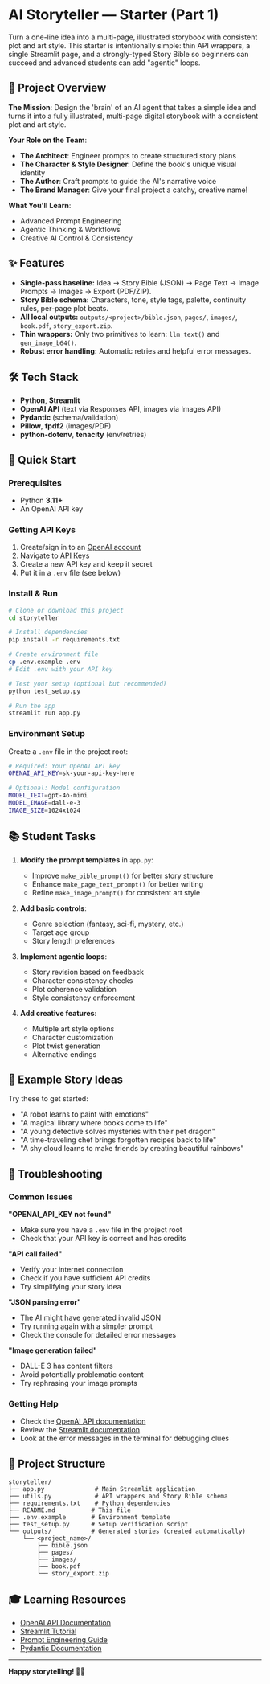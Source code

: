 # AI Storyteller — Starter (Part 1)

Turn a one-line idea into a multi-page, illustrated storybook with consistent plot and art style. This starter is intentionally simple: thin API wrappers, a single Streamlit page, and a strongly-typed Story Bible so beginners can succeed and advanced students can add "agentic" loops.

## 🎯 Project Overview

**The Mission**: Design the 'brain' of an AI agent that takes a simple idea and turns it into a fully illustrated, multi-page digital storybook with a consistent plot and art style.

**Your Role on the Team**:
- **The Architect**: Engineer prompts to create structured story plans
- **The Character & Style Designer**: Define the book's unique visual identity  
- **The Author**: Craft prompts to guide the AI's narrative voice
- **The Brand Manager**: Give your final project a catchy, creative name!

**What You'll Learn**:
- Advanced Prompt Engineering
- Agentic Thinking & Workflows
- Creative AI Control & Consistency

## ✨ Features
- **Single-pass baseline:** Idea → Story Bible (JSON) → Page Text → Image Prompts → Images → Export (PDF/ZIP).
- **Story Bible schema:** Characters, tone, style tags, palette, continuity rules, per-page plot beats.
- **All local outputs:** `outputs/<project>/bible.json`, `pages/`, `images/`, `book.pdf`, `story_export.zip`.
- **Thin wrappers:** Only two primitives to learn: `llm_text()` and `gen_image_b64()`.
- **Robust error handling:** Automatic retries and helpful error messages.

## 🛠️ Tech Stack
- **Python**, **Streamlit**
- **OpenAI API** (text via Responses API, images via Images API)
- **Pydantic** (schema/validation)
- **Pillow**, **fpdf2** (images/PDF)
- **python-dotenv**, **tenacity** (env/retries)

## 🚀 Quick Start

### Prerequisites
- Python **3.11+**
- An OpenAI API key

### Getting API Keys
1. Create/sign in to an [OpenAI account](https://platform.openai.com/)
2. Navigate to [API Keys](https://platform.openai.com/api-keys)
3. Create a new API key and keep it secret
4. Put it in a `.env` file (see below)

### Install & Run
```bash
# Clone or download this project
cd storyteller

# Install dependencies
pip install -r requirements.txt

# Create environment file
cp .env.example .env
# Edit .env with your API key

# Test your setup (optional but recommended)
python test_setup.py

# Run the app
streamlit run app.py
```

### Environment Setup
Create a `.env` file in the project root:
```bash
# Required: Your OpenAI API key
OPENAI_API_KEY=sk-your-api-key-here

# Optional: Model configuration
MODEL_TEXT=gpt-4o-mini
MODEL_IMAGE=dall-e-3
IMAGE_SIZE=1024x1024
```

## 📚 Student Tasks

1. **Modify the prompt templates** in `app.py`:
   - Improve `make_bible_prompt()` for better story structure
   - Enhance `make_page_text_prompt()` for better writing
   - Refine `make_image_prompt()` for consistent art style

2. **Add basic controls**:
   - Genre selection (fantasy, sci-fi, mystery, etc.)
   - Target age group
   - Story length preferences

3. **Implement agentic loops**:
   - Story revision based on feedback
   - Character consistency checks
   - Plot coherence validation
   - Style consistency enforcement

4. **Add creative features**:
   - Multiple art style options
   - Character customization
   - Plot twist generation
   - Alternative endings

## 🎨 Example Story Ideas

Try these to get started:
- "A robot learns to paint with emotions"
- "A magical library where books come to life"
- "A young detective solves mysteries with their pet dragon"
- "A time-traveling chef brings forgotten recipes back to life"
- "A shy cloud learns to make friends by creating beautiful rainbows"


## 🔧 Troubleshooting

### Common Issues

**"OPENAI_API_KEY not found"**
- Make sure you have a `.env` file in the project root
- Check that your API key is correct and has credits

**"API call failed"**
- Verify your internet connection
- Check if you have sufficient API credits
- Try simplifying your story idea

**"JSON parsing error"**
- The AI might have generated invalid JSON
- Try running again with a simpler prompt
- Check the console for detailed error messages

**"Image generation failed"**
- DALL-E 3 has content filters
- Avoid potentially problematic content
- Try rephrasing your image prompts

### Getting Help
- Check the [OpenAI API documentation](https://platform.openai.com/docs)
- Review the [Streamlit documentation](https://docs.streamlit.io/)
- Look at the error messages in the terminal for debugging clues

## 📁 Project Structure
```
storyteller/
├── app.py              # Main Streamlit application
├── utils.py            # API wrappers and Story Bible schema
├── requirements.txt    # Python dependencies
├── README.md          # This file
├── .env.example       # Environment template
├── test_setup.py      # Setup verification script
└── outputs/           # Generated stories (created automatically)
    └── <project_name>/
        ├── bible.json
        ├── pages/
        ├── images/
        ├── book.pdf
        └── story_export.zip
```

## 🎓 Learning Resources

- [OpenAI API Documentation](https://platform.openai.com/docs)
- [Streamlit Tutorial](https://docs.streamlit.io/library/get-started)
- [Prompt Engineering Guide](https://platform.openai.com/docs/guides/prompt-engineering)
- [Pydantic Documentation](https://docs.pydantic.dev/)

---

**Happy storytelling! 🚀📖**
